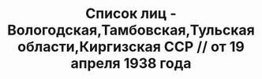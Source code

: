 ---
title: Список лиц - Вологодская,Тамбовская,Тульская области,Киргизская ССР // от 19
  апреля 1938 года
description: РГАСПИ, ф.17, т.8, оп.171, дело 416, лист 92
images:
- /disk/pictures/v08/17-171-416-092.jpg
- /disk/pictures/v08/17-171-416-093.jpg
- /disk/pictures/v08/17-171-416-094.jpg
- /disk/pictures/v08/17-171-416-095.jpg
- /disk/pictures/v08/17-171-416-096.jpg
- /disk/pictures/v08/17-171-416-097.jpg
---
